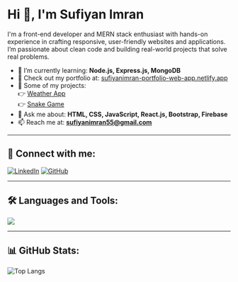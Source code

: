 # Hi 👋, I'm Sufiyan Imran

I'm a front-end developer and MERN stack enthusiast with hands-on experience in crafting responsive, user-friendly websites and applications. I’m passionate about clean code and building real-world projects that solve real problems.

- 🌱 I’m currently learning: **Node.js, Express.js, MongoDB**
- 💼 Check out my portfolio at: [ sufiyanimran-portfolio-web-app.netlify.app](https://sufiyanimran-portfolio-web-app.netlify.app)
- 💼 Some of my projects:  
  👉 [Weather App](https://github.com/Sufiyani/Weather-App)  
  👉 [Snake Game](https://github.com/Sufiyani/Snake-Game)
- 💬 Ask me about: **HTML, CSS, JavaScript, React.js, Bootstrap, Firebase**
- 📫 Reach me at: **sufiyanimran55@gmail.com**

---

## 🔗 Connect with me:
[![LinkedIn](https://img.shields.io/badge/LinkedIn-blue?logo=linkedin&style=for-the-badge)](https://www.linkedin.com/in/sufiyanimran/)
[![GitHub](https://img.shields.io/badge/GitHub-black?logo=github&style=for-the-badge)](https://github.com/Sufiyani)

---

## 🛠️ Languages and Tools:
<p>
  <img src="https://skillicons.dev/icons?i=html,css,js,bootstrap,tailwind,react,firebase,git,github,vscode" />
</p>



---

## 📊 GitHub Stats:
![Top Langs](https://github-readme-stats.vercel.app/api/top-langs/?username=Sufiyani&layout=compact&theme=github_dark&hide_border=true)
